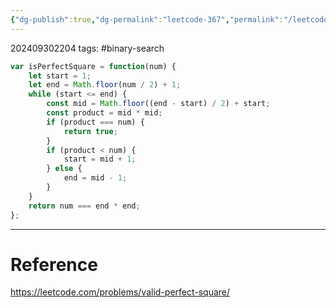 ```yaml
---
{"dg-publish":true,"dg-permalink":"leetcode-367","permalink":"/leetcode-367/"}
---
```


202409302204
tags: #binary-search 

```js
var isPerfectSquare = function(num) {
	let start = 1;
	let end = Math.floor(num / 2) + 1;
	while (start <= end) {
		const mid = Math.floor((end - start) / 2) + start;
		const product = mid * mid;
		if (product === num) {
			return true;
		}
		if (product < num) {
			start = mid + 1;
		} else {
			end = mid - 1;
		}
	}
	return num === end * end;
};
```

---
# Reference

https://leetcode.com/problems/valid-perfect-square/